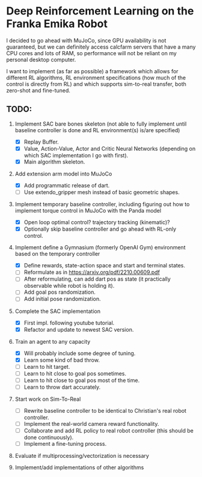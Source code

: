 # Deep Reinforcement Learning on the Franka Emika Robot

I decided to go ahead with MuJoCo, since GPU availability is not guaranteed, but we can definitely access calcfarm servers that have a many CPU cores and lots of RAM, so performance will not be reliant on my personal desktop computer.

I want to implement (as far as possible) a framework which allows for different RL algorithms, RL environment specifications (how much of the control is directly from RL) and which supports sim-to-real transfer, both zero-shot and fine-tuned.

## TODO:

1. Implement SAC bare bones skeleton (not able to fully implement until baseline controller is done and RL environment(s) is/are specified)

    - [x] Replay Buffer.
    - [x] Value, Action-Value, Actor and Critic Neural Networks (depending on which SAC implementation I go with first).
    - [x] Main algorithm skeleton.

2. Add extension arm model into MuJoCo
    - [X] Add programmatic release of dart.
    - [ ] Use extendo_gripper mesh instead of basic geometric shapes.

3. Implement temporary baseline controller, including figuring out how to implement torque control in MuJoCo with the Panda model

    - [X] Open loop optimal control? trajectory tracking (kinematic)? 
    - [X] Optionally skip baseline controller and go ahead with RL-only control.

4. Implement define a Gymnasium (formerly OpenAI Gym) environment based on the temporary controller

    - [X] Define rewards, state-action space and start and terminal states.
    - [ ] Reformulate as in https://arxiv.org/pdf/2210.00609.pdf
    - [ ] After reformulating, can add dart pos as state (it practically observable while robot is holding it).
    - [ ] Add goal pos randomization.
    - [ ] Add initial pose randomization.

5. Complete the SAC implementation

    - [X] First impl. following youtube tutorial.
    - [X] Refactor and update to newest SAC version.

6. Train an agent to any capacity

    - [X] Will probably include some degree of tuning.
    - [X] Learn some kind of bad throw.
    - [ ] Learn to hit target.
    - [ ] Learn to hit close to goal pos sometimes.
    - [ ] Learn to hit close to goal pos most of the time.
    - [ ] Learn to throw dart accurately.

7. Start work on Sim-To-Real

    - [ ] Rewrite baseline controller to be identical to Christian's real robot controller.
    - [ ] Implement the real-world camera reward functionality.
    - [ ] Collaborate and add RL policy to real robot controller (this should be done continuously).
    - [ ] Implement a fine-tuning process.

8. Evaluate if multiprocessing/vectorization is necessary

9. Implement/add implementations of other algorithms
